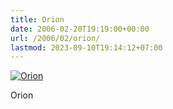 ```yaml
---
title: Orion
date: 2006-02-20T19:19:00+00:00
url: /2006/02/orion/
lastmod: 2023-09-10T19:14:12+07:00
---
```

<div class="flickr">
  <a href="http://www.flickr.com/photos/schreibblogade/102383182/" title="Orion"><img src="//static.flickr.com/41/102383182_049d4d13c8.jpg" alt="Orion" /></a></p>

  <p>
    Orion
  </p>
</div>
